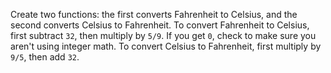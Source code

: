 

Create two functions: the first converts Fahrenheit to Celsius, and the second
converts Celsius to Fahrenheit. To convert Fahrenheit to Celsius, first
subtract `32`, then multiply by `5/9`. If you get `0`, check to make sure you
aren't using integer math. To convert Celsius to Fahrenheit, first multiply by
`9/5`, then add `32`.
